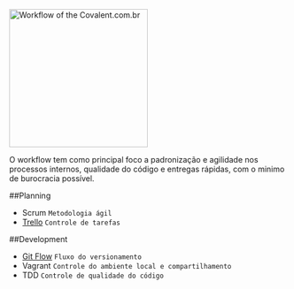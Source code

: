 

<a href="http://www.covalent.com.br/" target="_blank" title="Workflow">
    <img src="http://covalent.com.br/images/logotipo/black.png" width="250px" alt="Workflow of the Covalent.com.br">
</a>

<br>

O workflow tem como principal foco a padronização e agilidade nos processos internos, qualidade do código e entregas rápidas, com o minimo de burocracia possível.

##Planning
- Scrum `Metodologia ágil`
- [Trello](/planejamento/trello.md) `Controle de tarefas`

##Development
- [Git Flow](/desenvolvimento/git-flow.md) `Fluxo do versionamento`
- Vagrant `Controle do ambiente local e compartilhamento`
- TDD `Controle de qualidade do código`
